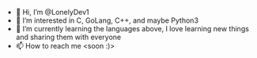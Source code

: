 - 👋 Hi, I’m @LonelyDev1
- 👀 I’m interested in C, GoLang, C++, and maybe Python3
- 🌱 I’m currently learning the languages above, I love learning new things and sharing them with everyone
- 📫 How to reach me <soon :)>

<!---
LonelyDev1/LonelyDev1 is a ✨ special ✨ repository because its `README.md` (this file) appears on your GitHub profile.
You can click the Preview link to take a look at your changes.
--->

